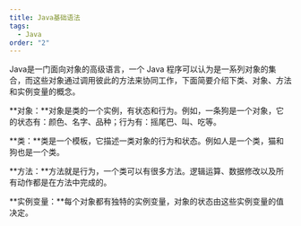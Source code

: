 ```yaml
---
title: Java基础语法
tags:
  - Java
order: "2"
---
```


Java是一门面向对象的高级语言，一个 Java 程序可以认为是一系列对象的集合，而这些对象通过调用彼此的方法来协同工作，下面简要介绍下类、对象、方法和实例变量的概念。

**对象：**对象是类的一个实例，有状态和行为。例如，一条狗是一个对象，它的状态有：颜色、名字、品种；行为有：摇尾巴、叫、吃等。

**类：**类是一个模板，它描述一类对象的行为和状态。例如人是一个类，猫和狗也是一个类。

**方法：**方法就是行为，一个类可以有很多方法。逻辑运算、数据修改以及所有动作都是在方法中完成的。

**实例变量：**每个对象都有独特的实例变量，对象的状态由这些实例变量的值决定。

